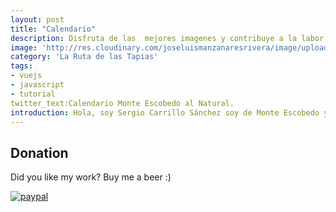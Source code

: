 ```yaml
---
layout: post
title: "Calendario"
description: Disfruta de las  mejores imagenes y contribuye a la labor fotográfica que Segio Carrillo Sánchez realiza para la difusión de los tesoros de nuestra tierra y adquiere el caledndario Monte Escodebo al Natural  2019! 
image: 'http://res.cloudinary.com/joseluismanzanaresrivera/image/upload/v1515633663/tapias_1_dafxlt.jpg'
category: 'La Ruta de las Tapias'
tags:
- vuejs
- javascript
- tutorial
twitter_text:Calendario Monte Escobedo al Natural.
introduction: Hola, soy Sergio Carrillo Sánchez soy de Monte Escobedo y mi pasión es la fotografía de la naturaleza. En Exploradores estamos haciendo un esfuerzo para difundir los tesoros naturales de nuetro municipio, te invito a que adquieras el calendario  con la colección de imagenes reciente, al contribuir con esta acción eres parte de este esfuerzo de disfusión.Actualmente Exploradores es una organización conformada por habitantes de Monte Escobdedo, cuya pasión por la naturaleza y amor por esta tierra los ha llevado a empreder iniciativas para la preservación de la biodiversidad del Municipio. Entre las activiades que EXPLORADORES  realiza se encuentra la creación de un acervo digital sobre las especies de flora y fauna de este territorio. El trabajo de documentar en imagenes los teroros de Monte Escobedo es realizado por Sergio Carrillo Sánchez. La recolección y sistematización de estas imagagenes permitirá a las futuras genraciones de monte escobendeses y a aquellos que se encuentran más allá de nuestras fronteras conocer esta bella tierra. 
---
```



## Donation

Did you like my work? Buy me a beer :)

[![paypal](https://www.paypalobjects.com/en_US/i/btn/btn_donateCC_LG.gif)](https://www.paypal.com/cgi-bin/webscr?cmd=_donations&business=YT3BC53XLMJ96&lc=GB&item_name=Thiago%20Rossener%20Nogueira&item_number=DON1212&no_note=0&cn=Adicionar%20instru%c3%a7%c3%b5es%20especiais%20para%20o%20vendedor%3a&no_shipping=2&currency_code=USD&bn=PP%2dDonationsBF%3abtn_donateCC_LG%2egif%3aNonHosted)



